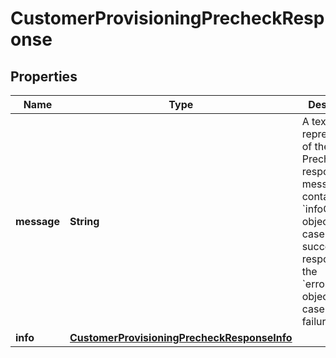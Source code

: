 <!--  Copyright 2025 Cisco Systems Inc.

Permission is hereby granted, free of charge, to any person obtaining a copy
of this software and associated documentation files (the "Software"), to deal
in the Software without restriction, including without limitation the rights
to use, copy, modify, merge, publish, distribute, sublicense, and/or sell
copies of the Software, and to permit persons to whom the Software is
furnished to do so, subject to the following conditions:

The above copyright notice and this permission notice shall be included in
all copies or substantial portions of the Software.

THE SOFTWARE IS PROVIDED "AS IS", WITHOUT WARRANTY OF ANY KIND, EXPRESS OR
IMPLIED, INCLUDING BUT NOT LIMITED TO THE WARRANTIES OF MERCHANTABILITY,
FITNESS FOR A PARTICULAR PURPOSE AND NONINFRINGEMENT. IN NO EVENT SHALL THE
AUTHORS OR COPYRIGHT HOLDERS BE LIABLE FOR ANY CLAIM, DAMAGES OR OTHER
LIABILITY, WHETHER IN AN ACTION OF CONTRACT, TORT OR OTHERWISE, ARISING FROM,
OUT OF OR IN CONNECTION WITH THE SOFTWARE OR THE USE OR OTHER DEALINGS IN
THE SOFTWARE.-->


# CustomerProvisioningPrecheckResponse


## Properties

| Name | Type | Description | Notes |
|------------ | ------------- | ------------- | -------------|
|**message** | **String** | A textual representation of the Precheck response message containing the &#x60;infoCode&#x60; object in the case of a success response and the &#x60;errorCode&#x60; object in the case of failure. |  [optional] |
|**info** | [**CustomerProvisioningPrecheckResponseInfo**](CustomerProvisioningPrecheckResponseInfo.md) |  |  [optional] |



